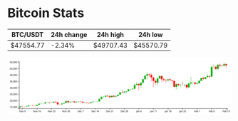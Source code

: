 # Bitcoin Stats

BTC/USDT|24h change|24h high|24h low|
|---|---|---|---|
|$47554.77|-2.34%|$49707.43|$45570.79|

<img src="./chart.svg">
